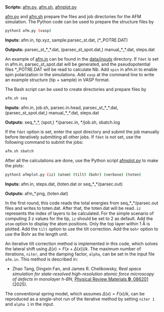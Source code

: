 **Scripts:** [afm.py](https://github.com/tangzhao20/dftscr/blob/main/src/afm.py), [afm.sh](https://github.com/tangzhao20/dftscr/blob/main/src/afm.sh), [afmplot.py](https://github.com/tangzhao20/dftscr/blob/main/src/afmplot.py)

[afm.py](https://github.com/tangzhao20/dftscr/blob/main/src/afm.py) and [afm.sh](https://github.com/tangzhao20/dftscr/blob/main/src/afm.sh) prepare the files and job directories for the AFM simulation. The Python code can be used to prepare the structure files by
```bash
python3 afm.py (vasp)
```

**Inputs:** afm.in, tip.xyz, sample.parsec\_st.dat, (\*\_POTRE.DAT)  

**Outputs:** parsec\_st\_\*\_\*.dat, (parsec\_st\_spot.dat,) manual\_\*\_\*.dat, steps.dat  

An example of [afm.in](https://github.com/tangzhao20/dftscr/blob/main/data/inputs/afm.in) can be found in the [data/inputs](https://github.com/tangzhao20/dftscr/tree/main/data/inputs) directory. If `fdet` is set in afm.in, parsec\_st\_spot.dat will be generated, and the pseudopotential files \*\_POTRE.DAT will be read to calculate Nb. Add `spin` in afm.in to enable spin polarization in the simulations. Add `vasp` at the command line to write an example structure (tip + sample) in VASP format.  

The Bash script can be used to create directories and prepare files by
```bash
afm.sh seq 
```

**Inputs:** afm.in, job.sh, parsec.in.head, parsec\_st\_\*\_\*.dat, (parsec\_st\_spot.dat,) manual\_\*\_\*.dat, steps.dat  

**Outputs:** seq\_\*\_\*, (spot,) \*/parsec.in, \*/job.sh, sbatch.log  

If the `fdet` option is set, enter the spot directory and submit the job manually before iteratively submitting all other jobs. If `fdet` is not set, use the following command to submit the jobs:
```bash
afm.sh sbatch
```

After all the calculations are done, use the Python script [afmplot.py](https://github.com/tangzhao20/dftscr/blob/main/src/afmplot.py) to make the plots:  
```bash
python3 afmplot.py (iz) (atom) (tilt) (bohr) (verbose) (toten)
```

**Inputs:** afm.in, steps.dat, (toten.dat or seq\_\*\_\*/parsec.out)  

**Outputs:** afm\_\*.png, (toten.dat)  

In the first round, this code reads the total energies from seq\_\*\_\*/parsec.out files and writes to toten.dat. After that, the toten.dat will be read. `iz` represents the index of layers to be calculated. For the simple scenario of computing 3 z values for the tip, `iz` should be set to 2 as default. Add the `atom` option to display the atom positions. Only the top layer within 1 Å is plotted. Add the `tilt` option to use the tilt correction. Add the `bohr` option to use the Bohr as the length unit.  

An iterative tilt correction method is implemented in this code, which solves the lateral shift using $\mathit{\Delta}(x)=F(x+\mathit{\Delta}(x))/k$. The maximum number of iterations, `niter`, and the damping factor, `alpha`, can be set in the input file `afm.in`. This method is described in:  
* Zhao Tang, Dingxin Fan, and James R. Chelikowsky, *Real space simulation for state-resolved high-resolution atomic force microscopy of defects in monolayer h-BN*, [Physical Review Materials **9**, 086201](https://doi.org/10.1103/ncc2-rhmb) (2025).  

The conventional spring model, which assumes $\mathit{\Delta}(x)=F(x)/k$, can be reproduced as a single-shot run of the iterative method by setting `niter 1` and `alpha 1` in the input.

